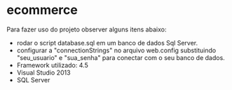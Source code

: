 # ecommerce
Para fazer uso do projeto observer alguns itens abaixo:
- rodar o script database.sql em um banco de dados Sql Server.
- configurar a "connectionStrings" no arquivo web.config substituindo "seu_usuario" e "sua_senha" para conectar com o seu banco de dados.
- Framework utilizado: 4.5
- Visual Studio 2013
- SQL Server

